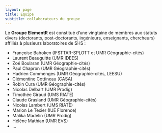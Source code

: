 ```yaml
---
layout: page
title: Equipe
subtitle: collaborateurs du groupe
---
```


Le **Groupe ElementR** est constitué d’une vingtaine de membres aux statuts divers (doctorants, post-doctorants, ingénieurs, enseignants, chercheurs) affiliés à plusieurs laboratoires de SHS :

- Françoise Bahoken (IFSTTAR-SPLOTT et UMR Géographie-cités)
- Laurent Beauguitte (UMR IDEES)
- Zoé Boularan (UMR Géographie-cités)
- Paul Chapron (UMR Géographie-cités)
- Hadrien Commenges (UMR Géographie-cités, LEESU)
- Clémentine Cottineau (CASA)
- Robin Cura (UMR Géographie-cités)
- Nicolas Delbart (UMR Prodig)
- Timothée Giraud (UMS RIATE)
- Claude Grasland (UMR Géographie-cités)
- Nicolas Lambert (UMS RIATE)
- Marion Le Texier (IUE Florence)
- Malika Madelin (UMR Prodig)
- Hélène Mathian (UMR EVS)
- ...

